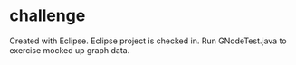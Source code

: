 # challenge
Created with Eclipse.
Eclipse project is checked in.
Run GNodeTest.java to exercise mocked up graph data.
